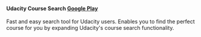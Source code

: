 <h4>Udacity Course Search <a href="https://play.google.com/store/apps/details?id=com.jennyeckstein.udacitycoursepicker&hl=en">Google Play</a></h4>

<p>Fast and easy search tool for Udacity users. Enables you to find the perfect course for you by expanding Udacity's course search functionality.</p>
